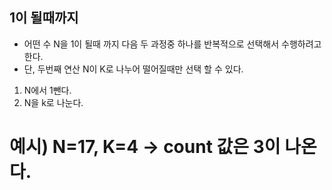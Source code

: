 ## 1이 될때까지
- 어떤 수 N을 1이 될때 까지 다음 두 과정중 하나를 반복적으로 선택해서 수행하려고 한다.
- 단, 두번째 연산 N이 K로 나누어 떨어질때만 선택 할 수 있다.

1. N에서 1뺀다.
2. N을 k로 나눈다.

# 예시) N=17, K=4 -> count 값은 3이 나온다.